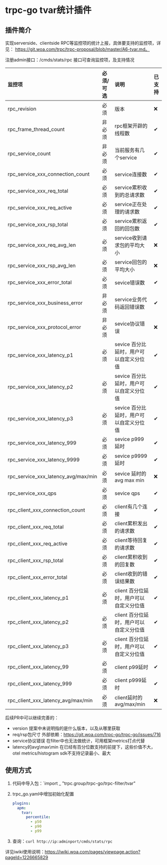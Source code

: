 # trpc-go tvar统计插件

## 插件简介

实现serverside、clientside RPC等监控项的统计上报，具体要支持的监控项，详见：
https://git.woa.com/trpc/trpc-proposal/blob/master/A6-tvar.md。

注册admin接口：/cmds/stats/rpc 接口可查询监控项，及支持情况

| 监控项                                 | 必须/可选 | 说明                      | 已支持 |
|:------------------------------------|:------|:------------------------|:----|
| rpc_revision                        | 必须    | 版本                      | ❌ | 
| rpc_frame_thread_count              | 非必须   | rpc框架开辟的线程数             | ✔ |
| rpc_service_count                   | 非必须   | 当前服务有几个service          | ✔ |
| rpc_service_xxx_connection_count    | 必须    | service连接数              | ✔ |
| rpc_service_xxx_req_total           | 必须    | service累积收到的总请求数        | ✔ |
| rpc_service_xxx_req_active          | 必须    | service正在处理的请求数         | ✔ |
| rpc_service_xxx_rsp_total           | 必须    | service累积返回的回包数         | ✔ |
| rpc_service_xxx_req_avg_len         | 必须    | service收到请求包的平均大小       | ❌ |
| rpc_service_xxx_rsp_avg_len         | 必须    | service回包的平均大小          | ❌ |
| rpc_service_xxx_error_total         | 必须    | sevice错误数               | ✔ |
| rpc_service_xxx_business_error      | 非必须   | service业务代码返回错误数        | ✔ |
| rpc_service_xxx_protocol_error      | 非必须   | sevice协议错误              | ❌ |
| rpc_service_xxx_latency_p1          | 必须    | sevice 百分比延时，用户可以自定义分位值 | ✔ |
| rpc_service_xxx_latency_p2          | 必须    | sevice 百分比延时，用户可以自定义分位值 | ✔ |
| rpc_service_xxx_latency_p3          | 必须    | sevice 百分比延时，用户可以自定义分位值 | ✔ |
| rpc_service_xxx_latency_999         | 必须    | sevice p999延时           | ✔ |
| rpc_service_xxx_latency_9999        | 必须    | sevice p9999延时          | ✔ |
| rpc_service_xxx_latency_avg/max/min | 必须    | sevice 延时的avg max min   | ❌ |
| rpc_service_xxx_qps                 | 必须    | sevice qps              | ✔ |
| rpc_client_xxx_connection_count     | 必须    | client有几个连接             | ✔  |
| rpc_client_xxx_req_total            | 必须    | client累积发出的请求数          | ✔ |
| rpc_client_xxx_req_active           | 必须    | client等待回复的请求数          | ✔ |
| rpc_client_xxx_rsp_total            | 必须    | client累积收到的回复数          | ✔ |
| rpc_client_xxx_error_total          | 必须    | client收到的错误结果数          | ✔ |
| rpc_client_xxx_latency_p1           | 必须    | client 百分位延时，用户可以自定义分位值 | ✔ | 
| rpc_client_xxx_latency_p2           | 必须    | client 百分位延时，用户可以自定义分位值 | ✔ |
| rpc_client_xxx_latency_p3           | 必须    | client 百分位延时，用户可以自定义分位值 | ✔ |
| rpc_client_xxx_latency_99           | 必须    | client p99延时            | ✔ | 
| rpc_client_xxx_latency_999          | 必须    | client p999延时           | ✔ |
| rpc_client_xxx_latency_avg/max/min | 必须    | client延时的avg/max/min    | ❌ |

后续PR中可以继续完善的：

- version 提案中未说明指的是什么版本，以及从哪里获取
- req/rsp包尺寸 外部依赖：https://git.woa.com/trpc-go/trpc-go/issues/716
- service协议错误 在filter中也无法做统计，可用框架metrics打点代替
- latency的avg\max\min 在已经有百分位数支持的前提下，这些价值不大，otel metrics/histogram sdk不支持记录最小、最大

## 使用方式

1. 代码中导入包：`import _ "trpc.group/trpc-go/trpc-filter/tvar"
2. trpc_go.yaml中增加初始化配置

   ```yaml
   plugins:
     apm:
       tvar:
         percentile:
           - p50
           - p90
           - p99
   ```

3. 查询：`curl http://ip:adminport/cmds/stats/rpc`

详见iwiki使用说明：https://iwiki.woa.com/pages/viewpage.action?pageId=1226665829